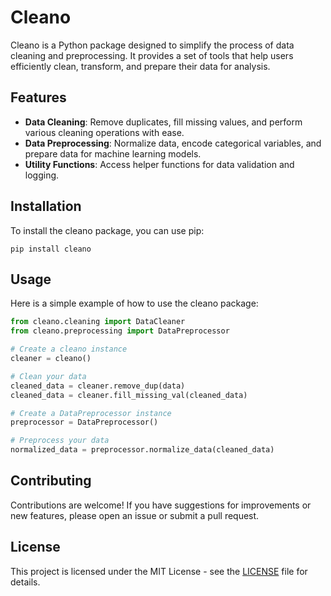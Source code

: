 # Cleano

Cleano is a Python package designed to simplify the process of data cleaning and preprocessing. It provides a set of tools that help users efficiently clean, transform, and prepare their data for analysis.

## Features

- **Data Cleaning**: Remove duplicates, fill missing values, and perform various cleaning operations with ease.
- **Data Preprocessing**: Normalize data, encode categorical variables, and prepare data for machine learning models.
- **Utility Functions**: Access helper functions for data validation and logging.

## Installation

To install the cleano package, you can use pip:

```
pip install cleano
```

## Usage

Here is a simple example of how to use the cleano package:

```python
from cleano.cleaning import DataCleaner
from cleano.preprocessing import DataPreprocessor

# Create a cleano instance
cleaner = cleano()

# Clean your data
cleaned_data = cleaner.remove_dup(data)
cleaned_data = cleaner.fill_missing_val(cleaned_data)

# Create a DataPreprocessor instance
preprocessor = DataPreprocessor()

# Preprocess your data
normalized_data = preprocessor.normalize_data(cleaned_data)
```

## Contributing

Contributions are welcome! If you have suggestions for improvements or new features, please open an issue or submit a pull request.

## License

This project is licensed under the MIT License - see the [LICENSE](LICENSE) file for details.